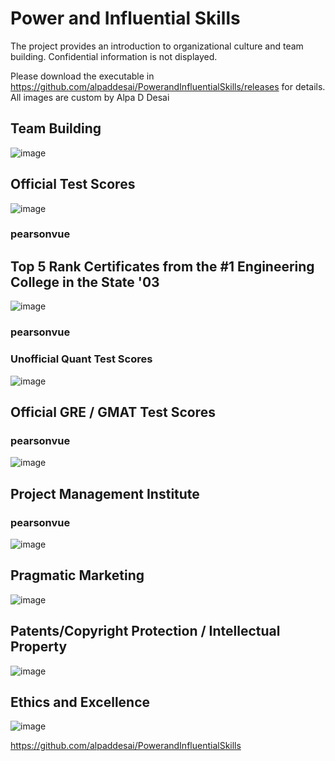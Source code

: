 # Power and Influential Skills

The project provides an introduction to organizational culture and team building. 
Confidential information is not displayed. 

Please download the executable in https://github.com/alpaddesai/PowerandInfluentialSkills/releases for details. 
All images are custom by Alpa D Desai 

## Team Building
![image](TeamBuilding.png)

## Official Test Scores 
![image](Grades_marks_image.jpg)
### pearsonvue

## Top 5 Rank Certificates from the #1 Engineering College in the State '03 
![image](Bachelor's.jpg)
### pearsonvue


### Unofficial Quant Test Scores
![image](QuantTestScore.jpg)

## Official GRE / GMAT Test Scores
### pearsonvue
![image](GREGMAT.jpg)

## Project Management Institute
### pearsonvue
![image](CAPM.jpg)

## Pragmatic Marketing
![image](PMI.jpg)

## Patents/Copyright Protection / Intellectual Property
![image](USCopyrightCertificateofRegistration.png)

## Ethics and Excellence
![image](Ethics.jpg)

https://github.com/alpaddesai/PowerandInfluentialSkills


